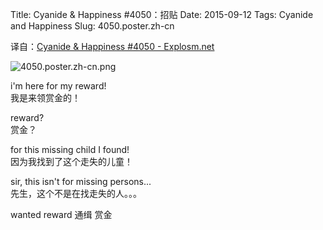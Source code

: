 Title: Cyanide & Happiness #4050：招贴
Date: 2015-09-12
Tags: Cyanide and Happiness
Slug: 4050.poster.zh-cn

译自：[Cyanide & Happiness #4050 - Explosm.net](http://explosm.net/comics/4050/)


![4050.poster.zh-cn.png](/static/images/comics/4050.poster.zh-cn.png)


i'm here for my reward!         
我是来领赏金的！


reward?     
赏金？

for this missing child I found!     
因为我找到了这个走失的儿童！

sir, this isn't for missing
persons...      
先生，这个不是在找走失的人。。。

wanted
reward
通缉
赏金

